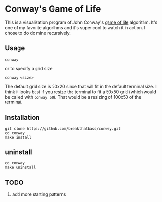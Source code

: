# Conway's Game of Life
This is a visualization program of John Conway's [game of life](https://en.wikipedia.org/wiki/Conway%27s_Game_of_Life) algorithm. It's one of my favorite algorthms and it's super cool to watch it in action. I chose to do do mine recursively.

## Usage
```
conway
```
or to specify a grid size
```
conway <size>
```
The default grid size is 20x20 since that will fit in the default terminal size. I think it looks best if you resize the terminal to fit a 50x50 grid (which would be called with `conway 50`). That would be a resizing of 100x50 of the terminal.

## Installation
```
git clone https://github.com/breakthatbass/conway.git
cd conway
make install
```

## uninstall
```
cd conway
make uninstall
```

## TODO
1. add more starting patterns